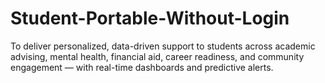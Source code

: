 # Student-Portable-Without-Login
To deliver personalized, data-driven support to students across academic advising, mental health, financial aid, career readiness, and community engagement — with real-time dashboards and predictive alerts.
